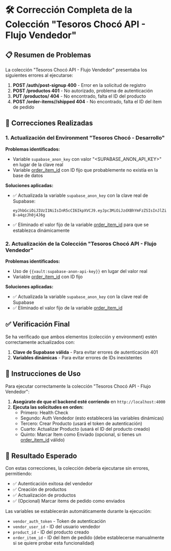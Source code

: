 # 🛠️ Corrección Completa de la Colección "Tesoros Chocó API - Flujo Vendedor"

## 📋 Resumen de Problemas

La colección "Tesoros Chocó API - Flujo Vendedor" presentaba los siguientes errores al ejecutarse:

1. **POST /auth/post-signup 400** - Error en la solicitud de registro
2. **POST /productos 401** - No autorizado, problema de autenticación
3. **PUT /productos/ 404** - No encontrado, falta el ID del producto
4. **POST /order-items//shipped 404** - No encontrado, falta el ID del ítem de pedido

## 🔧 Correcciones Realizadas

### 1. Actualización del Environment "Tesoros Chocó - Desarrollo"

**Problemas identificados:**
- Variable `supabase_anon_key` con valor "\<SUPABASE_ANON_API_KEY\>" en lugar de la clave real
- Variable [order_item_id](file://c:\Users\Jessy\OneDrive\Desktop\PROYECTO-SENA-main-main\PROYECTO-SENA-main-main\Frontend\src\types\domain.ts#L153-L153) con ID fijo que probablemente no existía en la base de datos

**Soluciones aplicadas:**
- ✅ Actualizada la variable `supabase_anon_key` con la clave real de Supabase:
  ```
  eyJhbGciOiJIUzI1NiIsInR5cCI6IkpXVCJ9.eyJpc3MiOiJzdXBhYmFzZSIsInJlZiI6ImpkbWV4ZmF3bWV0bWZhYnB3bGZzIiwicm9sZSI6ImFub24iLCJpYXQiOjE3NTQ2MzAzMTYsImV4cCI6MjA3MDIwNjMxNn0.nb6WPz87vBq5CjZuL4LB8ZV45jeD-B-a4qzJh0j4J6g
  ```
- ✅ Eliminado el valor fijo de la variable [order_item_id](file://c:\Users\Jessy\OneDrive\Desktop\PROYECTO-SENA-main-main\PROYECTO-SENA-main-main\Frontend\src\types\domain.ts#L153-L153) para que se establezca dinámicamente

### 2. Actualización de la Colección "Tesoros Chocó API - Flujo Vendedor"

**Problemas identificados:**
- Uso de `{{vault:supabase-anon-api-key}}` en lugar del valor real
- Variable [order_item_id](file://c:\Users\Jessy\OneDrive\Desktop\PROYECTO-SENA-main-main\PROYECTO-SENA-main-main\Frontend\src\types\domain.ts#L153-L153) con ID fijo

**Soluciones aplicadas:**
- ✅ Actualizada la variable `supabase_anon_key` con la clave real de Supabase
- ✅ Eliminado el valor fijo de la variable [order_item_id](file://c:\Users\Jessy\OneDrive\Desktop\PROYECTO-SENA-main-main\PROYECTO-SENA-main-main\Frontend\src\types\domain.ts#L153-L153)

## ✅ Verificación Final

Se ha verificado que ambos elementos (colección y environment) estén correctamente actualizados con:

1. **Clave de Supabase válida** - Para evitar errores de autenticación 401
2. **Variables dinámicas** - Para evitar errores de IDs inexistentes

## 📝 Instrucciones de Uso

Para ejecutar correctamente la colección "Tesoros Chocó API - Flujo Vendedor":

1. **Asegúrate de que el backend esté corriendo** en `http://localhost:4000`
2. **Ejecuta las solicitudes en orden:**
   - Primero: Health Check
   - Segundo: Auth Vendedor (esto establecerá las variables dinámicas)
   - Tercero: Crear Producto (usará el token de autenticación)
   - Cuarto: Actualizar Producto (usará el ID del producto creado)
   - Quinto: Marcar Item como Enviado (opcional, si tienes un [order_item_id](file://c:\Users\Jessy\OneDrive\Desktop\PROYECTO-SENA-main-main\PROYECTO-SENA-main-main\Frontend\src\types\domain.ts#L153-L153) válido)

## 🎯 Resultado Esperado

Con estas correcciones, la colección debería ejecutarse sin errores, permitiendo:

- ✅ Autenticación exitosa del vendedor
- ✅ Creación de productos
- ✅ Actualización de productos
- ✅ (Opcional) Marcar items de pedido como enviados

Las variables se establecerán automáticamente durante la ejecución:
- `vendor_auth_token` - Token de autenticación
- `vendor_user_id` - ID del usuario vendedor
- `product_id` - ID del producto creado
- `order_item_id` - ID del ítem de pedido (debe establecerse manualmente si se quiere probar esta funcionalidad)